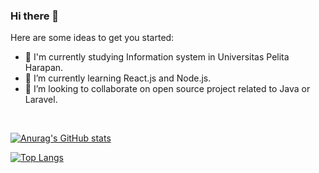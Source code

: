 ### Hi there 👋


Here are some ideas to get you started:

- 🔭 I'm currently studying Information system in Universitas Pelita Harapan.
- 🌱 I’m currently learning React.js and Node.js.
- 👯 I’m looking to collaborate on open source project related to Java or Laravel.
<br>

[![Anurag's GitHub stats](https://github-readme-stats.vercel.app/api?username=ziancarlos)](https://github.com/anuraghazra/github-readme-stats)
<br>

[![Top Langs](https://github-readme-stats.vercel.app/api/top-langs/?username=ziancarlos&layout=compact)](https://github.com/anuraghazra/github-readme-stats)



